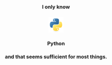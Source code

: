 <h3 align="center">I only know</h3>
<h3 align="center"></h3>
<p align="center"><img src="https://raw.githubusercontent.com/devicons/devicon/master/icons/python/python-original.svg" alt="python" width="50" height="50"/> </a>  </p>
<h3 align="center">Python</h3>
<h3 align="center"></h3>
<h3 align="center">and that seems sufficient for most things.</h3>

